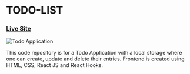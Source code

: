 # TODO-LIST

### [Live Site](https://zesty-queijadas-2b0ddc.netlify.app/)

![Todo Application](https://user-images.githubusercontent.com/71623963/160159586-7d5ee8ef-4260-4988-9eaa-1ff0821eb72a.png)

This code repository is for a Todo Application with a local storage where one can create, update and delete their entries.
Frontend is created using HTML, CSS, React JS and React Hooks.
